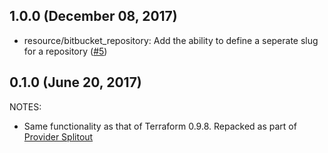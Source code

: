 ## 1.0.0 (December 08, 2017)

* resource/bitbucket_repository: Add the ability to define a seperate slug for a repository ([#5](https://github.com/terraform-providers/terraform-provider-bitbucket/issues/5))

## 0.1.0 (June 20, 2017)

NOTES:

* Same functionality as that of Terraform 0.9.8. Repacked as part of [Provider Splitout](https://www.hashicorp.com/blog/upcoming-provider-changes-in-terraform-0-10/)
